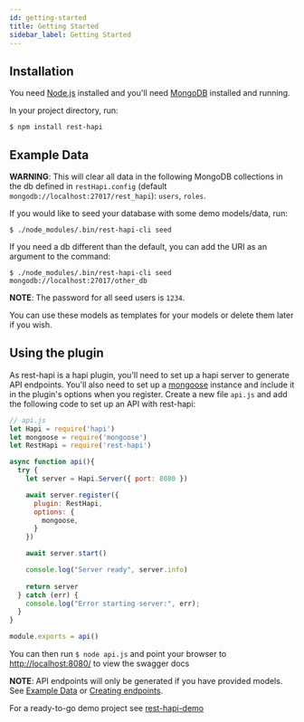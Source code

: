 ```yaml
---
id: getting-started
title: Getting Started
sidebar_label: Getting Started
---
```


## Installation

You need [Node.js](https://nodejs.org/en/) installed and you'll need [MongoDB](https://docs.mongodb.com/manual/installation/) installed and running.

In your project directory, run:


```
$ npm install rest-hapi
```

## Example Data

**WARNING**: This will clear all data in the following MongoDB collections in the db defined in ``restHapi.config`` (default ``mongodb://localhost:27017/rest_hapi``): ``users``, ``roles``.

If you would like to seed your database with some demo models/data, run:

```
$ ./node_modules/.bin/rest-hapi-cli seed
```

If you need a db different than the default, you can add the URI as an argument to the command:

```
$ ./node_modules/.bin/rest-hapi-cli seed mongodb://localhost:27017/other_db
```

**NOTE**: The password for all seed users is ``1234``.

You can use these models as templates for your models or delete them later if you wish.

## Using the plugin

As rest-hapi is a hapi plugin, you'll need to set up a hapi server to generate API endpoints.  You'll also need to set up a [mongoose](https://github.com/Automattic/mongoose) instance and include it in the plugin's options when you register. Create a new file ``api.js`` and add the following code to set up an API with rest-hapi:

```javascript
// api.js
let Hapi = require('hapi')
let mongoose = require('mongoose')
let RestHapi = require('rest-hapi')

async function api(){
  try {
    let server = Hapi.Server({ port: 8080 })

    await server.register({
      plugin: RestHapi,
      options: {
        mongoose,
      }
    })

    await server.start()

    console.log("Server ready", server.info)
    
    return server
  } catch (err) {
    console.log("Error starting server:", err);
  }
}

module.exports = api()
```
You can then run ``$ node api.js`` and point your browser to [http://localhost:8080/](http://localhost:8080/) to view the swagger docs 

**NOTE**: API endpoints will only be generated if you have provided models. See [Example Data](#example-data) or [Creating endpoints](creating-endpoints.md).

For a ready-to-go demo project see [rest-hapi-demo](https://github.com/JKHeadley/rest-hapi-demo)
